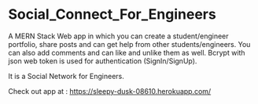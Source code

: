 # Social_Connect_For_Engineers
A MERN Stack Web app in which you can create a student/engineer portfolio, share posts and can get help from other students/engineers. You can also add comments and can like and unlike them as well. Bcrypt with json web token is used for authentication (SignIn/SignUp).

It is a Social Network for Engineers.

Check out app at : https://sleepy-dusk-08610.herokuapp.com/
